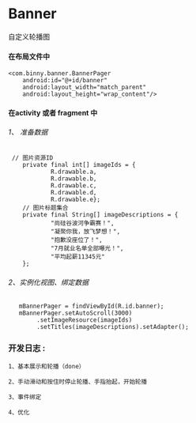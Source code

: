 # Banner
自定义轮播图
#### 在布局文件中
    <com.binny.banner.BannerPager
        android:id="@+id/banner"
        android:layout_width="match_parent"
        android:layout_height="wrap_content"/>
#### 在activity 或者 fragment 中
###### 1、 准备数据
     // 图片资源ID
        private final int[] imageIds = {
                R.drawable.a,
                R.drawable.b,
                R.drawable.c,
                R.drawable.d,
                R.drawable.e};
        // 图片标题集合
        private final String[] imageDescriptions = {
                "尚硅谷波河争霸赛！",
                "凝聚你我，放飞梦想！",
                "抱歉没座位了！",
                "7月就业名单全部曝光！",
                "平均起薪11345元"
        };
###### 2、实例化视图、绑定数据
       mBannerPager = findViewById(R.id.banner);
       mBannerPager.setAutoScroll(3000)
            .setImageResource(imageIds)
            .setTitles(imageDescriptions).setAdapter();
### 开发日志 :
    1、基本展示和轮播（done）

    2、手动滑动和按住时停止轮播、手指抬起，开始轮播

    3、事件绑定

    4、优化
